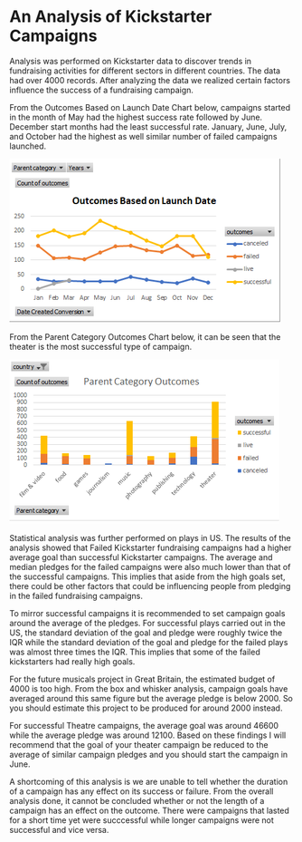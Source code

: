 # An Analysis of Kickstarter Campaigns 
Analysis was performed on Kickstarter data to discover trends in fundraising activities for different sectors in different countries.
The data had over 4000 records. 
After analyzing the data we realized certain factors influence the success of a fundraising campaign. 

From the Outcomes Based on Launch Date Chart below, campaigns started in the month of May had the highest success rate followed by June. 
December start months 
had the least successful rate.
January, June, July, and October had the highest as well similar number of failed campaigns launched.

  
  ![Image1](https://github.com/GerlechJen/kickstarter-analysis/blob/main/Outcomes%20Based%20on%20Launch%20Date.png)


From the Parent Category Outcomes Chart below, it can be seen that the theater is the most successful type of campaign.

  ![chart2](https://github.com/GerlechJen/kickstarter-analysis/blob/main/Parent%20Category%20Chart.png)


Statistical analysis was further performed on plays in US. The results of the analysis showed that Failed Kickstarter fundraising campaigns had a higher average goal than successful Kickstarter campaigns. The average and median pledges for the failed campaigns 
were also much lower than that of the successful campaigns. This implies that aside from the high goals set, there could be other factors that could be
influencing people from pledging in the failed fundraising campaigns. 

To mirror successful campaigns it is recommended to set campaign goals around the average of the pledges.
For successful plays carried out in the US, the standard deviation of the goal and pledge were roughly twice the IQR while the standard deviation of the goal and pledge for the failed plays was almost three times the IQR. This implies that some of the failed kickstarters had really high goals.

For the future musicals project in Great Britain, the estimated budget of 4000 is too high. From the box and whisker analysis, campaign goals have averaged around this same figure but the average pledge is below 2000. So you should estimate this project to be produced for around 2000 instead.

For successful Theatre campaigns, the average goal was around 46600 while the average pledge was around 12100. Based on these findings I will recommend that the goal of your theater campaign be reduced to the average of similar campaign pledges and you should start the campaign in June.

A shortcoming of this analysis is we are unable to tell whether the duration of a campaign has any effect on its success or failure. From the overall analysis done, it cannot be concluded whether or not the length of a campaign has an effect on the outcome. There were campaigns that lasted for a short time yet were succcessful while longer campaigns were not successful and vice versa. 
